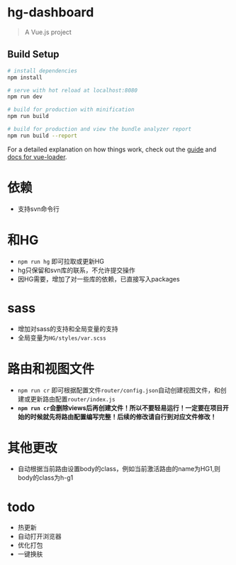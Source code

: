 # hg-dashboard

> A Vue.js project

## Build Setup

``` bash
# install dependencies
npm install

# serve with hot reload at localhost:8080
npm run dev

# build for production with minification
npm run build

# build for production and view the bundle analyzer report
npm run build --report
```

For a detailed explanation on how things work, check out the [guide](http://vuejs-templates.github.io/webpack/) and [docs for vue-loader](http://vuejs.github.io/vue-loader).

# 依赖  
* 支持svn命令行

# 和HG
* `npm run hg` 即可拉取或更新HG  
* hg只保留和svn库的联系，不允许提交操作 
* 因HG需要，增加了对一些库的依赖，已直接写入packages

# sass  
* 增加对sass的支持和全局变量的支持
* 全局变量为`HG/styles/var.scss` 

# 路由和视图文件 
* `npm run cr` 即可根据配置文件`router/config.json`自动创建视图文件，和创建或更新路由配置`router/index.js` 
* **`npm run cr`会删除views后再创建文件！所以不要轻易运行！一定要在项目开始的时候就先将路由配置编写完整！后续的修改请自行到对应文件修改！**

# 其他更改  
* 自动根据当前路由设置body的class，例如当前激活路由的name为HG1,则body的class为h-g1

# todo  
* 热更新 
* 自动打开浏览器
* 优化打包
* 一键换肤
